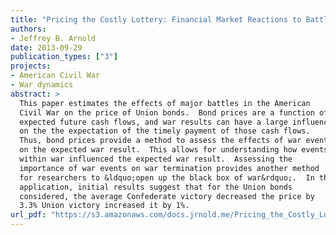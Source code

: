 ```yaml
---
title: "Pricing the Costly Lottery: Financial Market Reactions to Battlefield Events in the American Civil War"
authors:
- Jeffrey B. Arnold
date: 2013-09-29
publication_types: ["3"]
projects:
- American Civil War
- War dynamics
abstract: >
  This paper estimates the effects of major battles in the American
  Civil War on the price of Union bonds.  Bond prices are a function of
  expected future cash flows, and war results can have a large influence
  on the the expectation of the timely payment of those cash flows.
  Thus, bond prices provide a method to assess the effects of war events
  on the expected war result.  This allows for understanding how events
  within war influenced the expected war result.  Assessing the
  importance of war events on war termination provides another method
  for researchers to &ldquo;open up the black box of war&rdquo;.  In this
  application, initial results suggest that for the Union bonds
  considered, the average Confederate victory decreased the price by
  3.3% Union victory increased it by 1%.
url_pdf: "https://s3.amazonaws.com/docs.jrnold.me/Pricing_the_Costly_Lottery_v_1_4.pdf"
---
```


